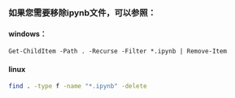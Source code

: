 ### 如果您需要移除ipynb文件，可以参照：
#### windows：
```
Get-ChildItem -Path . -Recurse -Filter *.ipynb | Remove-Item
```

#### linux
```bash
find . -type f -name "*.ipynb" -delete
```
